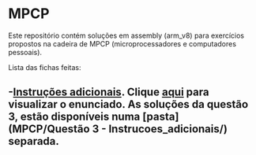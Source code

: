 # MPCP
Este repositório contém soluções em assembly (arm_v8) para exercícios propostos na cadeira de MPCP (microprocessadores e computadores pessoais).  
  
  Lista das fichas feitas:  
    
  -[Instruções adicionais](MPCP/Instrucoes_adicionais_sol.s). Clique [aqui](MPCP/instrucoes_adicionais.pdf) para visualizar o enunciado. As soluções da questão 3, estão disponíveis numa [pasta](MPCP/Questão 3 - Instrucoes_adicionais/) separada.
  -
